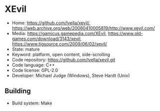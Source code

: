 # XEvil

- Home: https://github.com/lvella/xevil/, https://web.archive.org/web/20060410005819/http://www.xevil.com/
- Media: https://gamicus.gamepedia.com/XEvil, https://www.old-games.com/download/3143/xevil, https://www.tigsource.com/2009/06/02/xevil/
- State: mature
- Keyword: platform, open content, side-scrolling
- Code repository: https://github.com/lvella/xevil.git
- Code language: C++
- Code license: GPL-2.0
- Developer: Michael Judge (Windows), Steve Hardt (Unix)

## Building

- Build system: Make
